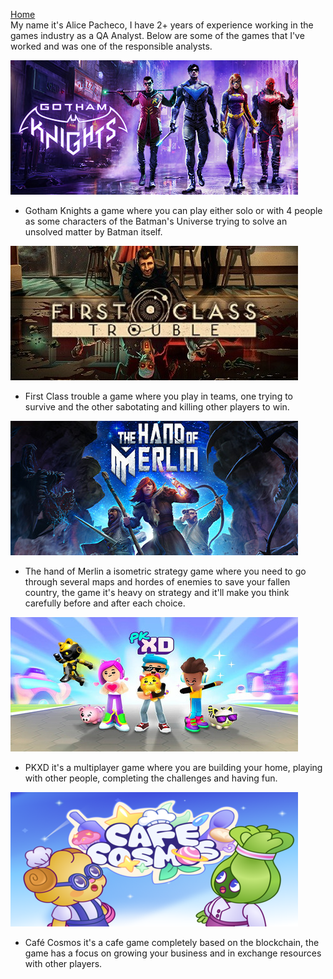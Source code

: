 [Home](index) <br>
My name it's Alice Pacheco, I have 2+ years of experience working in the games industry as a QA Analyst. Below are some of the games that I've worked and was one of the responsible analysts.

<img alt="gotham knights header" src="/images/games/gn.jpg"> <br>
- Gotham Knights a game where you can play either solo or with 4 people as some characters of the Batman's Universe trying to solve an unsolved matter by Batman itself.
  
<img alt="first class trouble header" src="/images/games/fct.jpg"> <br>
- First Class trouble a game where you play in teams, one trying to survive and the other sabotating and killing other players to win.

<img alt="The hand of merlin" src="/images/games/thom.jpg"> <br>
- The hand of Merlin a isometric strategy game where you need to go through several maps and hordes of enemies to save your fallen country, the game it's heavy on strategy and it'll make you think carefully before and after each choice.

<img alt="PKXD header" src="/images/games/pkxd.jpeg"> <br>
- PKXD it's a multiplayer game where you are building your home, playing with other people, completing the challenges and having fun.

<img alt="Café Cosmos header" src="/images/games/cc.png"> <br>
- Café Cosmos it's a cafe game completely based on the blockchain, the game has a focus on growing your business and in exchange resources with other players.
